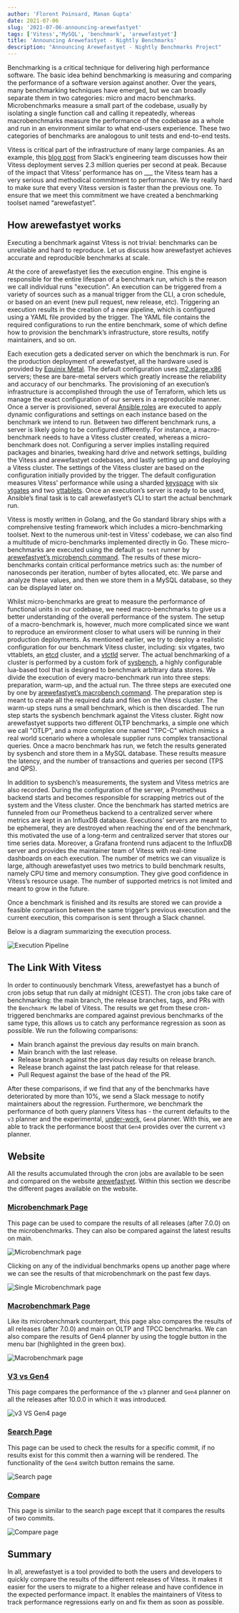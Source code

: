 ```yaml
---
author: 'Florent Poinsard, Manan Gupta'
date: 2021-07-06
slug: '2021-07-06-announcing-arewefastyet'
tags: ['Vitess','MySQL', 'benchmark', 'arewefastyet']
title: 'Announcing Arewefastyet - Nightly Benchmarks'
description: "Announcing Arewefastyet - Nightly Benchmarks Project"
---
```


Benchmarking is a critical technique for delivering high performance software.
The basic idea behind benchmarking is measuring and comparing the performance of a software version against another.
Over the years, many benchmarking techniques have emerged, but we can broadly separate them in two categories: micro and macro benchmarks.
Microbenchmarks measure a small part of the codebase, usually by isolating a single function call and calling it repeatedly, whereas macrobenchmarks measure the performance of the codebase as a whole and run in an environment similar to what end-users experience.
These two categories of benchmarks are analogous to unit tests and end-to-end tests.

Vitess is critical part of the infrastructure of many large companies.
As an example, this [blog post](https://slack.engineering/scaling-datastores-at-slack-with-vitess/) from Slack’s engineering team discusses how their Vitess deployment serves 2.3 million queries per second at peak.
Because of the impact that Vitess' performance has on ___ the Vitess team has a very serious and methodical commitment to performance.
We try really hard to make sure that every Vitess version is faster than the previous one.
To ensure that we meet this commitment we have created a benchmarking toolset named “arewefastyet”.

## How arewefastyet works

Executing a benchmark against Vitess is not trivial: benchmarks can be unreliable and hard to reproduce. Let us discuss how arewefastyet achieves accurate and reproducible benchmarks at scale.

At the core of arewefastyet lies the execution engine.
This engine is responsible for the entire lifespan of a benchmark run, which is the reason we call individual runs "execution".
An execution can be triggered from a variety of sources such as a manual trigger from the CLI, a cron schedule, or based on an event (new pull request, new release, etc).
Triggering an execution results in the creation of a new pipeline, which is configured using a YAML file provided by the trigger.
The YAML file contains the required configurations to run the entire benchmark, some of which define how to provision the benchmark’s infrastructure, store results, notify maintainers, and so on.

Each execution gets a dedicated server on which the benchmark is run.
For the production deployment of arewefastyet, all the hardware used is provided by [Equinix Metal](https://metal.equinix.com).
The default configuration uses [m2.xlarge.x86](https://metal.equinix.com/developers/docs/servers/server-specs/#m2xlargex86) servers; these are bare-metal servers which greatly increase the reliability and accuracy of our benchmarks.
The provisioning of an execution’s infrastructure is accomplished through the use of Terraform, which lets us manage the exact configuration of our servers in a reproducible manner.
Once a server is provisioned, several [Ansible roles](https://docs.ansible.com/ansible/latest/user_guide/playbooks_reuse_roles.html) are executed to apply dynamic configurations and settings on each instance based on the benchmark we intend to run.
Between two different benchmark runs, a server is likely going to be configured differently. For instance, a macro-benchmark needs to have a Vitess cluster created, whereas a micro-benchmark does not.
Configuring a server implies installing required packages and binaries, tweaking hard drive and network settings, building the Vitess and arewefastyet codebases, and lastly setting up and deploying a Vitess cluster.
The settings of the Vitess cluster are based on the configuration initially provided by the trigger. The default configuration measures Vitess' performance while using a sharded [keyspace](https://vitess.io/docs/concepts/keyspace/) with six [vtgates](https://vitess.io/docs/concepts/vtgate/) and two [vttablets](https://vitess.io/docs/concepts/tablet/).
Once an execution’s server is ready to be used, Ansible’s final task is to call arewefastyet’s CLI to start the actual benchmark run.

Vitess is mostly written in Golang, and the Go standard library ships with a comprehensive testing framework which includes a micro-benchmarking toolset.
Next to the numerous unit-test in Vitess' codebase, we can also find a multitude of micro-benchmarks implemented directly in Go.
These micro-benchmarks are executed using the default `go test` runner by [arewefastyet’s microbench command](https://github.com/vitessio/arewefastyet/blob/master/docs/arewefastyet_microbench_run.md).
The results of these micro-benchmarks contain critical performance metrics such as: the number of nanoseconds per iteration, number of bytes allocated, etc.
We parse and analyze these values, and then we store them in a MySQL database, so they can be displayed later on. 

Whilst micro-benchmarks are great to measure the performance of functional units in our codebase, we need macro-benchmarks to give us a better understanding of the overall performance of the system.
The setup of a macro-benchmark is, however, much more complicated since we want to reproduce an environment closer to what users will be running in their production deployments.
As mentioned earlier, we try to deploy a realistic configuration for our benchmark Vitess cluster, including: six vtgates, two vttablets, an [etcd](https://etcd.io) cluster, and a [vtctld](https://vitess.io/docs/concepts/vtctld/) server.
The actual benchmarking of a cluster is performed by a custom fork of [sysbench](https://github.com/planetscale/sysbench), a highly configurable lua-based tool that is designed to benchmark arbitrary data stores. We divide the execution of every macro-benchmark run into three steps: preparation, warm-up, and the actual run. The three steps are executed one by one by [arewefastyet’s macrobench command](https://github.com/vitessio/arewefastyet/blob/master/docs/arewefastyet_macrobench_run.md).
The preparation step is meant to create all the required data and files on the Vitess cluster.
The warm-up steps runs a small benchmark, which is then discarded.
The run step starts the sysbench benchmark against the Vitess cluster. 
Right now arewefastyet supports two different OLTP benchmarks, a simple one which we call "OTLP", and a more complex one named "TPC-C" which mimics a real world scenario where a wholesale supplier runs complex transactional queries.
Once a macro benchmark has run, we fetch the results generated by sysbench and store them in a MySQL database.
These results measure the latency, and the number of transactions and queries per second (TPS and QPS).

In addition to sysbench’s measurements, the system and Vitess metrics are also recorded.
During the configuration of the server, a Prometheus backend starts and becomes responsible for scrapping metrics out of the system and the Vitess cluster.
Once the benchmark has started metrics are funneled from our Prometheus backend to a centralized server where metrics are kept in an InfluxDB database.
Executions’ servers are meant to be ephemeral, they are destroyed when reaching the end of the benchmark, this motivated the use of a long-term and centralized server that stores our time series data.
Moreover, a Grafana frontend runs adjacent to the InfluxDB server and provides the maintainer team of Vitess with real-time dashboards on each execution.
The number of metrics we can visualize is large, although arewefastyet uses two metrics to build benchmark results, namely CPU time and memory consumption.
They give good confidence in Vitess’s resource usage.
The number of supported metrics is not limited and meant to grow in the future.

Once a benchmark is finished and its results are stored we can provide a feasible comparison between the same trigger’s previous execution and the current execution, this comparison is sent through a Slack channel.

Below is a diagram summarizing the execution process.

<img src="/files/blog-arewefastyet/execution-pipeline.png" width="auto" height="auto" alt="Execution Pipeline" />

## The Link With Vitess

In order to continuously benchmark Vitess, arewefastyet has a bunch of cron jobs setup that run daily at midnight (CEST).
The cron jobs take care of benchmarking: the main branch, the release branches, tags, and PRs with the `Benchmark Me` label of Vitess.
The results we get from these cron-triggered benchmarks are compared against previous benchmarks of the same type, this allows us to catch any performance regression as soon as possible.
We run the following comparisons: 
 
  - Main branch against the previous day results on main branch.
  - Main branch with the last release.
  - Release branch against the previous day results on release branch.
  - Release branch against the last patch release for that release.
  - Pull Request against the base of the head of the PR.

After these comparisons, if we find that any of the benchmarks have deteriorated by more than 10%, we send a Slack message to notify maintainers about the regression.
Furthermore, we benchmark the performance of both query planners Vitess has - the current defaults to the `v3` planner and the experimental, [under-work](https://github.com/vitessio/vitess/issues/7280), `Gen4` planner.
With this, we are able to track the performance boost that `Gen4` provides over the current `v3` planner.

## Website

All the results accumulated through the cron jobs are available to be seen and compared on the website [arewefastyet](https://benchmark.vitess.io/).
Within this section we describe the different pages available on the website. 

### [Microbenchmark Page](https://benchmark.vitess.io/microbench)
This page can be used to compare the results of all releases (after 7.0.0) on the microbenchmarks.
They can also be compared against the latest results on main.

<img src="/files/blog-arewefastyet/microbench.png" width="auto" height="auto" alt="Microbenchmark page" />

Clicking on any of the individual benchmarks opens up another page where we can see the results of that microbenchmark on the past few days.

<img src="/files/blog-arewefastyet/microbenchSingle.png" width="auto" height="auto" alt="Single Microbenchmark page" />

### [Macrobenchmark Page](https://benchmark.vitess.io/macrobench)
Like its microbenchmark counterpart, this page also compares the results of all releases (after 7.0.0) and main on OLTP and TPCC benchmarks.
We can also compare the results of Gen4 planner by using the toggle button in the menu bar (highlighted in the green box).

<img src="/files/blog-arewefastyet/macrobench.png" width="auto" height="auto" alt="Macrobenchmark page" />

### [V3 vs Gen4](https://benchmark.vitess.io/v3_VS_Gen4)
This page compares the performance of the `v3` planner and `Gen4` planner on all the releases after 10.0.0 in which it was introduced.

<img src="/files/blog-arewefastyet/v3VsGen4.png" width="auto" height="auto" alt="v3 VS Gen4 page" />

### [Search Page](https://benchmark.vitess.io/search)
This page can be used to check the results for a specific commit, if no results exist for this commit then a warning will be rendered.
The functionality of the `Gen4` switch button remains the same.

<img src="/files/blog-arewefastyet/search.png" width="auto" height="auto" alt="Search page" />

### [Compare](https://benchmark.vitess.io/compare)
This page is similar to the search page except that it compares the results of two commits. 

<img src="/files/blog-arewefastyet/compare.png" width="auto" height="auto" alt="Compare page" />

## Summary

In all, arewefastyet is a tool provided to both the users and developers to quickly compare the results of the different releases of Vitess.
It makes it easier for the users to migrate to a higher release and have confidence in the expected performance impact.
It enables the maintainers of Vitess to track performance regressions early on and fix them as soon as possible.

